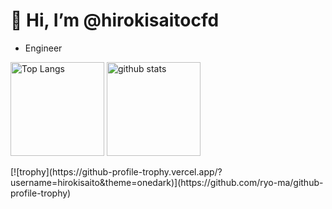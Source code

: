 # 👋 Hi, I’m @hirokisaitocfd
- Engineer

<!---
hirokisaito/hirokisaito is a ✨ special ✨ repository because its `README.md` (this file) appears on your GitHub profile.
You can click the Preview link to take a look at your changes.
--->
<!-- 
[![Anurag's GitHub stats](https://github-readme-stats.vercel.app/api?username=hirokisaito&theme=tokyonight&show_icons=true)
[![Top Langs](https://github-readme-stats.vercel.app/api/top-langs/?username=hirokisaito&theme=tokyonight)](https://github.com/anuraghazra/github-readme-stats)
 -->
<p align="left"> 
  <img alt="Top Langs" height="150px" src="https://github-readme-stats.vercel.app/api/top-langs/?username=hirokisaito&theme=tokyonight&layout=compact" />
  <img alt="github stats" height="150px" src="https://github-readme-stats.vercel.app/api?username=hirokisaito&theme=tokyonight&show_icons=true" />
</p>
[![trophy](https://github-profile-trophy.vercel.app/?username=hirokisaito&theme=onedark)](https://github.com/ryo-ma/github-profile-trophy)
